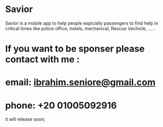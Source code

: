 # Savior
Savior is a mobile app to help people espicially passengers to find help in critical times like police office, hotels, mechanical, Rescue Vechicle, ......  

# If you want to be sponser please contact with me :
# email: ibrahim.seniore@gmail.com
# phone: +20 01005092916




it will release soon;





